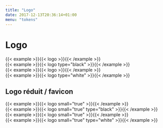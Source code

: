 ```yaml
---
title: "Logo"
date: 2017-12-13T20:36:14+01:00
menu: "tokens"
---
```


# Logo

<div class="logos">
    <div>
        <div>{{< example >}}{{< logo >}}{{< /example >}}</div>
        <div>{{< example >}}{{< logo type="black" >}}{{< /example >}}</div>
    </div>
    <div class="dark">
        <div>{{< example >}}{{< logo >}}{{< /example >}}</div>
        <div>{{< example >}}{{< logo type="white" >}}{{< /example >}}</div>
    </div>
</div>

## Logo réduit / favicon

<div class="logos">
    <div>
        <div>{{< example >}}{{< logo small="true" >}}{{< /example >}}</div>
        <div>{{< example >}}{{< logo small="true" type="black" >}}{{< /example >}}</div>
    </div>
    <div class="dark">
        <div>{{< example >}}{{< logo small="true" >}}{{< /example >}}</div>
        <div>{{< example >}}{{< logo small="true" type="white" >}}{{< /example >}}</div>
    </div>
</div>
